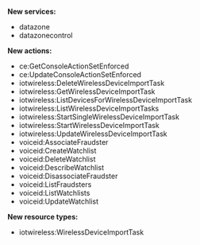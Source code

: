 **New services:**

- datazone
- datazonecontrol

**New actions:**

- ce:GetConsoleActionSetEnforced
- ce:UpdateConsoleActionSetEnforced
- iotwireless:DeleteWirelessDeviceImportTask
- iotwireless:GetWirelessDeviceImportTask
- iotwireless:ListDevicesForWirelessDeviceImportTask
- iotwireless:ListWirelessDeviceImportTasks
- iotwireless:StartSingleWirelessDeviceImportTask
- iotwireless:StartWirelessDeviceImportTask
- iotwireless:UpdateWirelessDeviceImportTask
- voiceid:AssociateFraudster
- voiceid:CreateWatchlist
- voiceid:DeleteWatchlist
- voiceid:DescribeWatchlist
- voiceid:DisassociateFraudster
- voiceid:ListFraudsters
- voiceid:ListWatchlists
- voiceid:UpdateWatchlist

**New resource types:**

- iotwireless:WirelessDeviceImportTask
